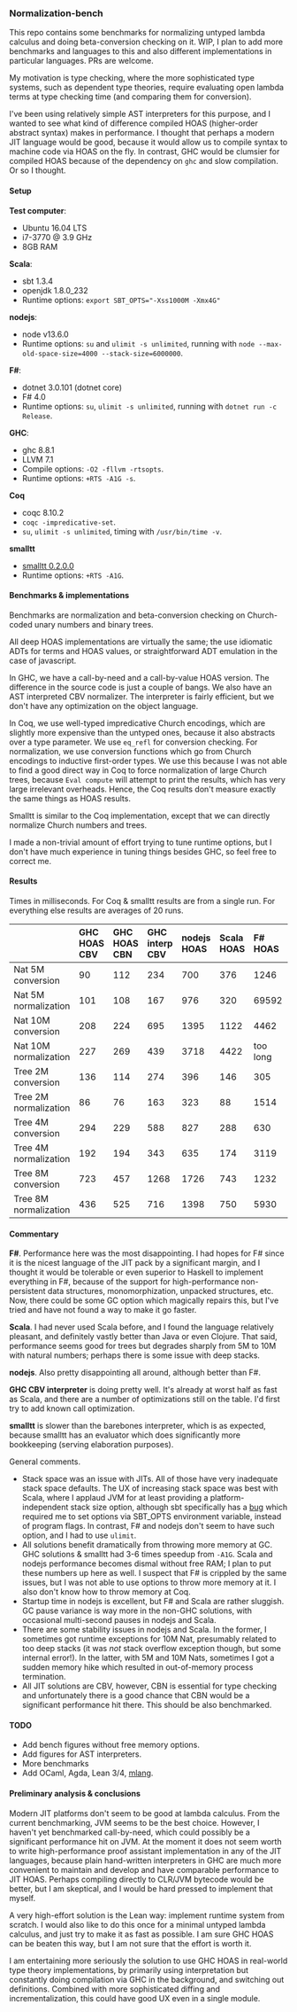 ### Normalization-bench

This repo contains some benchmarks for normalizing untyped lambda calculus and
doing beta-conversion checking on it. WIP, I plan to add more benchmarks and languages
to this and also different implementations in particular languages. PRs are welcome.

My motivation is type checking, where the more sophisticated
type systems, such as dependent type theories, require evaluating open lambda
terms at type checking time (and comparing them for conversion).

I've been using relatively simple AST interpreters for this purpose, and I
wanted to see what kind of difference compiled HOAS (higher-order
abstract syntax) makes in performance. I thought that perhaps a modern JIT language would be
good, because it would allow us to compile syntax to machine code via HOAS on
the fly. In contrast, GHC would be clumsier for compiled HOAS because of the
dependency on `ghc` and slow compilation. Or so I thought.

#### Setup

__Test computer__:
- Ubuntu 16.04 LTS
- i7-3770 @ 3.9 GHz
- 8GB RAM

__Scala__:
- sbt 1.3.4
- openjdk 1.8.0_232
- Runtime options: `export SBT_OPTS="-Xss1000M -Xmx4G"`

__nodejs__:
- node v13.6.0
- Runtime options: `su` and `ulimit -s unlimited`, running with `node
  --max-old-space-size=4000 --stack-size=6000000`.

__F#__:
- dotnet 3.0.101 (dotnet core)
- F# 4.0
- Runtime options: `su`, `ulimit -s unlimited`, running with `dotnet run -c Release`.

__GHC__:
- ghc 8.8.1
- LLVM 7.1
- Compile options: `-O2 -fllvm -rtsopts`.
- Runtime options: `+RTS -A1G -s`.

__Coq__
- coqc 8.10.2
- `coqc -impredicative-set`.
- `su`, `ulimit -s unlimited`, timing with `/usr/bin/time -v`. 

__smalltt__
- [smalltt 0.2.0.0](https://github.com/AndrasKovacs/smalltt)
- Runtime options: `+RTS -A1G`.

#### Benchmarks & implementations

Benchmarks are normalization and beta-conversion checking on Church-coded unary
numbers and binary trees.

All deep HOAS implementations are virtually the same; the use idiomatic ADTs for
terms and HOAS values, or straightforward ADT emulation in the case of javascript.

In GHC, we have a call-by-need and a call-by-value HOAS version. The difference
in the source code is just a couple of bangs. We also have an AST interpreted
CBV normalizer. The interpreter is fairly efficient, but we don't have any
optimization on the object language.

In Coq, we use well-typed impredicative Church encodings, which are slightly
more expensive than the untyped ones, because it also abstracts over a type
parameter.  We use `eq_refl` for conversion checking. For normalization, we use
conversion functions which go from Church encodings to inductive first-order
types. We use this because I was not able to find a good direct way in Coq to
force normalization of large Church trees, because `Eval compute` will attempt
to print the results, which has very large irrelevant overheads. Hence, the Coq
results don't measure exactly the same things as HOAS results.

Smalltt is similar to the Coq implementation, except that we can directly
normalize Church numbers and trees.

I made a non-trivial amount of effort trying to tune runtime options, but I
don't have much experience in tuning things besides GHC, so feel free to correct
me.

#### Results

Times in milliseconds. For Coq & smalltt results are from a single run. For everything
else results are averages of 20 runs.


|   | GHC HOAS CBV | GHC HOAS CBN | GHC interp CBV | nodejs HOAS | Scala HOAS | F# HOAS | Coq compute | Coq lazy | smalltt
|:--|:--------|:-------|:------|:----|:------|:------|:----|:----|:----
| Nat 5M conversion     | 90  | 112 | 234 | 700  | 376  | 1246     | 43080  | too long | 500
| Nat 5M normalization  | 101 | 108 | 167 | 976  | 320  | 69592    | 14630  | 50240    | 411
| Nat 10M conversion    | 208 | 224 | 695 | 1395 | 1122 | 4462     | 159880 | too long | 1681
| Nat 10M normalization | 227 | 269 | 439 | 3718 | 4422 | too long | 53280  | 220150   | 1148
| Tree 2M conversion    | 136 | 114 | 274 | 396  | 146  | 305      | 780    | 790      | 425
| Tree 2M normalization | 86  | 76  | 163 | 323  | 88   | 1514     | 760    | 850      | 346
| Tree 4M conversion    | 294 | 229 | 588 | 827  | 288  | 630      | 1620   | 1490     | 1429
| Tree 4M normalization | 192 | 194 | 343 | 635  | 174  | 3119     | 1500   | 1680     | 745
| Tree 8M conversion    | 723 | 457 | 1268| 1726 | 743  | 1232     | 3290   | 2920     | 2371
| Tree 8M normalization | 436 | 525 | 716 | 1398 | 750  | 5930     | 2940   | 3310     | 1544

#### Commentary

__F#__. Performance here was the most disappointing. I had hopes for F# since it is the nicest language
of the JIT pack by a significant margin, and I thought it would be tolerable or even superior to Haskell to
implement everything in F#, because of the support for high-performance non-persistent data structures, monomorphization, unpacked structures, etc. Now, there could be some GC option which magically repairs this, but I've tried and have not found a way to make it go faster.

__Scala__. I had never used Scala before, and I found the language relatively
pleasant, and definitely vastly better than Java or even Clojure. That said,
performance seems good for trees but degrades sharply from 5M to 10M with natural
numbers; perhaps there is some issue with deep stacks.

__nodejs__. Also pretty disappointing all around, although better than F#.

__GHC CBV interpreter__ is doing pretty well. It's already at worst half as fast
as Scala, and there are a number of optimizations still on the table. I'd first try
to add known call optimization.

__smalltt__ is slower than the barebones interpreter, which is as expected,
because smalltt has an evaluator which does significantly more bookkeeping
(serving elaboration purposes).

General comments.
- Stack space was an issue with JITs. All of those have very inadequate stack
  space defaults. The UX of increasing stack space was best with Scala, where I
  applaud JVM for at least providing a platform-independent stack size option,
  although sbt specifically has a [bug](https://github.com/sbt/sbt/issues/5181)
  which required me to set options via SBT_OPTS environment variable, instead of
  program flags. In contrast, F# and nodejs don't seem to have such option, and
  I had to use `ulimit`.
- All solutions benefit dramatically from throwing more memory at GC. GHC
  solutions & smalltt had 3-6 times speedup from `-A1G`. Scala and nodejs
  performance becomes dismal without free RAM; I plan to put these numbers up
  here as well. I suspect that F# is crippled by the same issues, but I was not
  able to use options to throw more memory at it. I also don't know how to throw
  memory at Coq.
- Startup time in nodejs is excellent, but F# and Scala are rather sluggish. GC
  pause variance is way more in the non-GHC solutions, with occasional
  multi-second pauses in nodejs and Scala.
- There are some stability issues in nodejs and Scala. In the former, I
  sometimes got runtime exceptions for 10M Nat, presumably related to too deep
  stacks (it was *not* stack overflow exception though, but some internal
  error!). In the latter, with 5M and 10M Nats, sometimes I got a sudden memory
  hike which resulted in out-of-memory process termination.
- All JIT solutions are CBV, however, CBN is essential for type checking and
  unfortunately there is a good chance that CBN would be a significant
  performance hit there. This should be also benchmarked.


#### TODO
- Add bench figures without free memory options.
- Add figures for AST interpreters.
- More benchmarks
- Add OCaml, Agda, Lean 3/4, [mlang](https://github.com/molikto/mlang).

#### Preliminary analysis & conclusions

Modern JIT platforms don't seem to be good at lambda calculus. From the current
benchmarking, JVM seems to be the best choice. However, I haven't yet
benchmarked call-by-need, which could possibly be a significant performance hit
on JVM. At the moment it does not seem worth to write high-performance proof
assistant implementation in any of the JIT languages, because plain hand-written
interpreters in GHC are much more convenient to maintain and develop and have
comparable performance to JIT HOAS. Perhaps compiling directly to CLR/JVM
bytecode would be better, but I am skeptical, and I would be hard pressed to
implement that myself.

A very high-effort solution is the Lean way: implement runtime system from
scratch. I would also like to do this once for a minimal untyped lambda
calculus, and just try to make it as fast as possible. I am sure GHC HOAS can be
beaten this way, but I am not sure that the effort is worth it.

I am entertaining more seriously the solution to use GHC HOAS in real-world type
theory implementations, by primarily using interpretation but constantly doing
compilation via GHC in the background, and switching out definitions. Combined
with more sophisticated diffing and incrementalization, this could have good UX
even in a single module.

